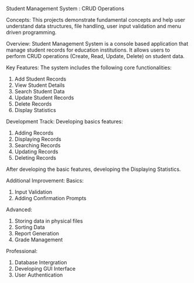 Student Management System : CRUD Operations

Concepts:
This projects demonstrate fundamental concepts and help user understand data structures, file handling, user input validation and menu driven programming.

Overview:
Student Management System is a console based application that manage student records for education institutions. It allows users to perform CRUD operations (Create, Read, Update, Delete) on student data.

Key Features:
The system includes the following core functionalities:

1. Add Student Records
2. View Student Details
3. Search Student Data
4. Update Student Records
5. Delete Records
6. Display Statistics

Development Track:
Developing basics features:

1. Adding Records
2. Displaying Records
3. Searching Records
4. Updating Records
5. Deleting Records

After developing the basic features, developing the Displaying Statistics.

Additional Improvement:
Basics:

1. Input Validation
2. Adding Confirmation Prompts

Advanced:

1. Storing data in physical files
2. Sorting Data
3. Report Generation
4. Grade Management

Professional:

1. Database Intergration
2. Developing GUI Interface
3. User Authentication
